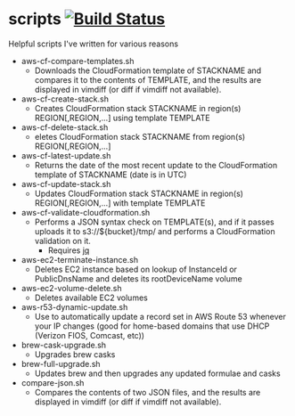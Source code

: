 # scripts [![Build Status](https://travis-ci.org/DrStrangepork/scripts.svg?branch=master)](https://travis-ci.org/DrStrangepork/scripts)
Helpful scripts I've written for various reasons

- aws-cf-compare-templates.sh
    + Downloads the CloudFormation template of STACKNAME and compares it to the contents of TEMPLATE, and the results are displayed in vimdiff (or diff if vimdiff not available).
- aws-cf-create-stack.sh
    + Creates CloudFormation stack STACKNAME in region(s) REGION[,REGION,...] using template TEMPLATE
- aws-cf-delete-stack.sh
    + eletes CloudFormation stack STACKNAME from region(s) REGION[,REGION,...]
- aws-cf-latest-update.sh
    + Returns the date of the most recent update to the CloudFormation template of STACKNAME (date is in UTC)
- aws-cf-update-stack.sh
    + Updates CloudFormation stack STACKNAME in region(s) REGION[,REGION,...] with template TEMPLATE
- aws-cf-validate-cloudformation.sh
    + Performs a JSON syntax check on TEMPLATE(s), and if it passes uploads it to s3://\${bucket}/tmp/ and performs a CloudFormation validation on it.
        * Requires [jq](https://stedolan.github.io/jq/)
- aws-ec2-terminate-instance.sh
    + Deletes EC2 instance based on lookup of InstanceId or PublicDnsName and deletes its rootDeviceName volume
- aws-ec2-volume-delete.sh
    + Deletes available EC2 volumes
- aws-r53-dynamic-update.sh
    + Use to automatically update a record set in AWS Route 53 whenever your IP changes (good for home-based domains that use DHCP (Verizon FIOS, Comcast, etc))
- brew-cask-upgrade.sh
    + Upgrades brew casks
- brew-full-upgrade.sh
    + Updates brew and then upgrades any updated formulae and casks
- compare-json.sh
    + Compares the contents of two JSON files, and the results are displayed in vimdiff (or diff if vimdiff not available).
